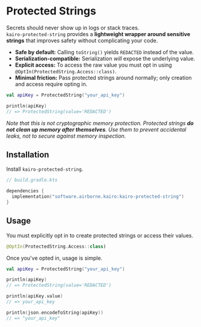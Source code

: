 # Protected Strings

Secrets should never show up in logs or stack traces.\
`kairo-protected-string` provides a **lightweight wrapper around sensitive strings**
that improves safety without complicating your code.

- **Safe by default:**
  Calling `toString()` yields `REDACTED` instead of the value.
- **Serialization-compatible:**
  Serialization _will_ expose the underlying value.
- **Explicit access:**
  To access the raw value you must opt in using
  `@OptIn(ProtectedString.Access::class)`.
- **Minimal friction:**
  Pass protected strings around normally;
  only creation and access require opting in.

```kotlin
val apiKey = ProtectedString("your_api_key")

println(apiKey)
// => ProtectedString(value='REDACTED')
```

_Note that this is not cryptographic memory protection.
Protected strings **do not clean up memory after themselves**.
Use them to prevent accidental leaks, not to secure against memory inspection._

## Installation

Install `kairo-protected-string`.

```kotlin
// build.gradle.kts

dependencies {
  implementation("software.airborne.kairo:kairo-protected-string")
}
```

## Usage

You must explicitly opt in to create protected strings or access their values.

```kotlin
@OptIn(ProtectedString.Access::class)
```

Once you've opted in, usage is simple.

```kotlin
val apiKey = ProtectedString("your_api_key")

println(apiKey)
// => ProtectedString(value='REDACTED')

println(apiKey.value)
// => your_api_key

println(json.encodeToString(apiKey))
// => "your_api_key"
```
